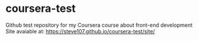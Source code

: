 # coursera-test
Github test repository for my Coursera course about front-end development
Site avaiable at: https://steve107.github.io/coursera-test/site/
